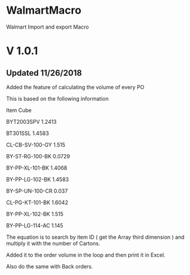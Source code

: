 # WalmartMacro
Walmart Import and export Macro
# V 1.0.1
## Updated 11/26/2018
Added the feature of calculating the volume of every PO

This is based on the following information

Item 	               Cube

BYT2003SPV	         1.2413

BT301SSL	           1.4583

CL-CB-SV-100-GY    	1.515

BY-ST-RG-100-BK    	0.0729

BY-PP-XL-101-BK   	1.4068

BY-PP-LG-102-BK	    1.4583

BY-SP-UN-100-CR	    0.037

CL-PG-KT-101-BK   	1.6042

BY-PP-XL-102-BK   	1.515

BY-PP-LG-114-AC	    1.145

The equation is to search by item ID ( get the Array third dimension ) and multiply it with the number of Cartons.

Added it to the order volume in the loop and then print it in Excel.

Also do the same with Back orders.

